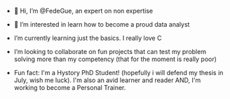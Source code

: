 - 👋 Hi, I’m @FedeGue, an expert on non expertise
- 👀 I’m interested in learn how to become a proud data analyst
- I’m currently learning just the basics. I really love C
-  I’m looking to collaborate on fun projects that can test my problem solving more than my competency (that for the moment is really poor)


- Fun fact: I'm a Hystory PhD Student! (hopefully i will defend my thesis in July, wish me luck). I'm also an avid learner and reader AND, I'm working to become a Personal Trainer. 

<!---
FedeGue/FedeGue is a ✨ special ✨ repository because its `README.md` (this file) appears on your GitHub profile.
You can click the Preview link to take a look at your changes.
--->

